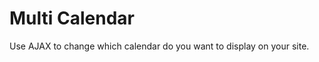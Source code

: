 Multi Calendar
==============

Use AJAX to change which calendar do you want to display on your site.
